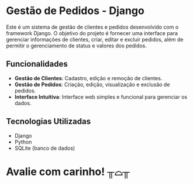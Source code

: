# Gestão de Pedidos - Django

Este é um sistema de gestão de clientes e pedidos desenvolvido com o framework Django. O objetivo do projeto é fornecer uma interface para gerenciar informações de clientes, criar, editar e excluir pedidos, além de permitir o gerenciamento de status e valores dos pedidos.

## Funcionalidades

- **Gestão de Clientes**: Cadastro, edição e remoção de clientes.
- **Gestão de Pedidos**: Criação, edição, visualização e exclusão de pedidos.
- **Interface Intuitiva**: Interface web simples e funcional para gerenciar os dados.

## Tecnologias Utilizadas

- Django 
- Python 
- SQLite (banco de dados)

# Avalie com carinho! ╥⌓╥
